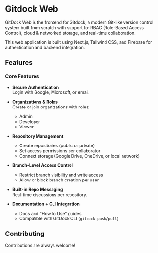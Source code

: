 
# Gitdock Web

GitDock Web is the frontend for Gitdock, a modern Git-like version control system built from scratch with support for RBAC (Role-Based Access Control), cloud & networked storage, and real-time collaboration.

This web application is built using Next.js, Tailwind CSS, and Firebase for authentication and backend integration.

## Features

### Core Features

- **Secure Authentication**  
  Login with Google, Microsoft, or email.

- **Organizations & Roles**  
  Create or join organizations with roles:
  - Admin
  - Developer
  - Viewer

- **Repository Management**  
  - Create repositories (public or private)
  - Set access permissions per collaborator
  - Connect storage (Google Drive, OneDrive, or local network)

- **Branch-Level Access Control**  
  - Restrict branch visibility and write access
  - Allow or block branch creation per user

- **Built-in Repo Messaging**  
  Real-time discussions per repository.

- **Documentation + CLI Integration**  
  - Docs and “How to Use” guides
  - Compatible with GitDock CLI (`gitdock push/pull`)


## Contributing
Contributions are always welcome!

